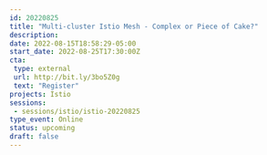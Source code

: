```yaml
---
id: 20220825
title: "Multi-cluster Istio Mesh - Complex or Piece of Cake?"
description: 
date: 2022-08-15T18:58:29-05:00
start_date: 2022-08-25T17:30:00Z
cta: 
 type: external
 url: http://bit.ly/3bo5Z0g
 text: "Register"
projects: Istio
sessions: 
 - sessions/istio/istio-20220825
type_event: Online
status: upcoming
draft: false
---
```




